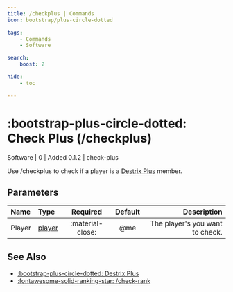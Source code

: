 ```yaml
---
title: /checkplus | Commands
icon: bootstrap/plus-circle-dotted

tags:
    - Commands
    - Software

search:
    boost: 2

hide:
    - toc

---
```

# <p style="color: var(--md-default-fg-color); display: inline;">:bootstrap-plus-circle-dotted: Check Plus</p> (/checkplus)
<div style="display:inline;">
<p style="color: var(--destrix-docs--commandcat-software); display: inline;">Software</p> | <p style="color: var(--md-default-fg-color--light); display: inline;">0</p> | <p style="color: var(--md-default-fg-color--light); display: inline;"> Added 0.1.2</p> | check-plus
</div>

Use /checkplus to check if a player is a [Destrix Plus](?plus) member.

## Parameters

| Name   | Type   | Required         | Default | Description                            |
|:--------|:--------|:------------------:|:---------:|----------------------------------------:|
| Player | [player](../parameters.md#player) | :material-close: | @me     | The player's you want to check. |

## See Also
* [:bootstrap-plus-circle-dotted: Destrix Plus](?plus)
* [:fontawesome-solid-ranking-star: /check-rank](./checkrank.md)